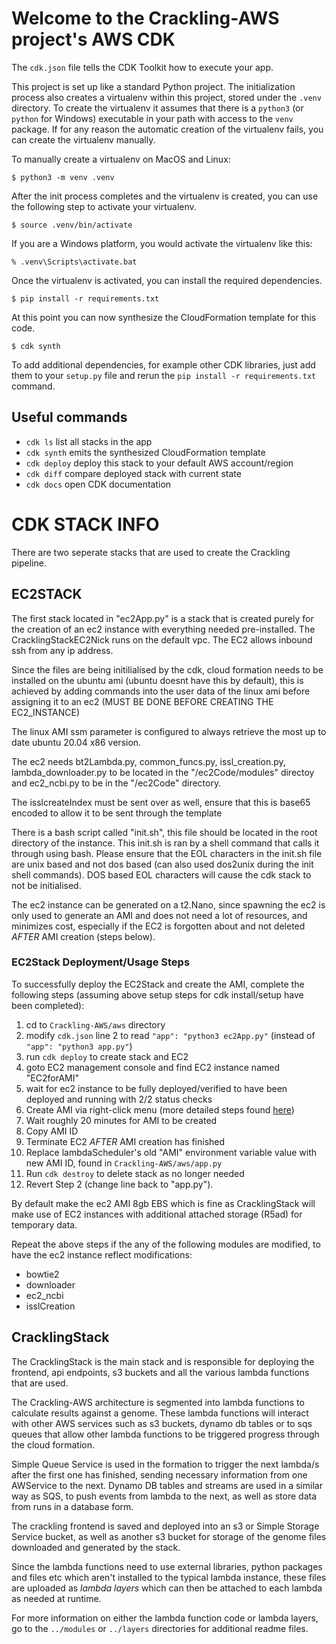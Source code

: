 
# Welcome to the Crackling-AWS project's AWS CDK

The `cdk.json` file tells the CDK Toolkit how to execute your app.

This project is set up like a standard Python project.  The initialization
process also creates a virtualenv within this project, stored under the `.venv`
directory.  To create the virtualenv it assumes that there is a `python3`
(or `python` for Windows) executable in your path with access to the `venv`
package. If for any reason the automatic creation of the virtualenv fails,
you can create the virtualenv manually.

To manually create a virtualenv on MacOS and Linux:

```
$ python3 -m venv .venv
```

After the init process completes and the virtualenv is created, you can use the following
step to activate your virtualenv.

```
$ source .venv/bin/activate
```

If you are a Windows platform, you would activate the virtualenv like this:

```
% .venv\Scripts\activate.bat
```

Once the virtualenv is activated, you can install the required dependencies.

```
$ pip install -r requirements.txt
```

At this point you can now synthesize the CloudFormation template for this code.

```
$ cdk synth
```

To add additional dependencies, for example other CDK libraries, just add
them to your `setup.py` file and rerun the `pip install -r requirements.txt`
command.

## Useful commands

 * `cdk ls`          list all stacks in the app
 * `cdk synth`       emits the synthesized CloudFormation template
 * `cdk deploy`      deploy this stack to your default AWS account/region
 * `cdk diff`        compare deployed stack with current state
 * `cdk docs`        open CDK documentation


# CDK STACK INFO

There are two seperate stacks that are used to create the Crackling pipeline.  

## EC2STACK

The first stack located in "ec2App.py" is a stack that is created purely for the creation of an ec2 instance with everything needed pre-installed.  The CracklingStackEC2Nick runs on the default vpc.  The EC2 allows inbound ssh from any ip address.

Since the files are being initilialised by the cdk, cloud formation needs to be installed on the ubuntu ami (ubuntu doesnt have this by default), this is achieved by adding commands into the user data of the linux ami before assigning it to an ec2 (MUST BE DONE BEFORE CREATING THE EC2_INSTANCE)

The linux AMI ssm parameter is configured to always retrieve the most up to date ubuntu 20.04 x86 version.

The ec2 needs bt2Lambda.py, common_funcs.py, issl_creation.py, lambda_downloader.py to be located in the "/ec2Code/modules" directoy and ec2_ncbi.py to be in the "/ec2Code" directory.

The isslcreateIndex must be sent over as well, ensure that this is base65 encoded to allow it to be sent through the template

There is a bash script called "init.sh", this file should be located in the root directory of the instance.  This init.sh is ran by a shell command that calls it through using bash.  Please ensure that the EOL characters in the init.sh file are unix based and not dos based (can also used dos2unix during the init shell commands).  DOS based EOL characters will cause the cdk stack to not be initialised.

The ec2 instance can be generated on a t2.Nano, since spawning the ec2 is only used to generate an AMI and does not need a lot of resources, and minimizes cost, especially if the EC2 is forgotten about and not deleted *AFTER* AMI creation (steps below).

### EC2Stack Deployment/Usage Steps

To successfully deploy the EC2Stack and create the AMI, complete the following steps (assuming above setup steps for cdk install/setup have been completed):

1. cd to `Crackling-AWS/aws` directory
2. modify `cdk.json` line 2 to read `"app": "python3 ec2App.py"` (instead of `"app": "python3 app.py"`)
3. run `cdk deploy` to create stack and EC2
4. goto EC2 management console and find EC2 instance named "EC2forAMI"
5. wait for ec2 instance to be fully deployed/verified to have been deployed and running with 2/2 status checks
6. Create AMI via right-click menu (more detailed steps found [here](https://docs.aws.amazon.com/toolkit-for-visual-studio/latest/user-guide/tkv-create-ami-from-instance.html))
7. Wait roughly 20 minutes for AMI to be created
8. Copy AMI ID
9. Terminate EC2 *AFTER* AMI creation has finished
10. Replace lambdaScheduler's old "AMI" environment variable value with new AMI ID, found in `Crackling-AWS/aws/app.py`
11. Run `cdk destroy` to delete stack as no longer needed
12. Revert Step 2 (change line back to "app.py").

By default make the ec2 AMI 8gb EBS which is fine as CracklingStack will make use of EC2 instances with additional attached storage (R5ad) for temporary data.

Repeat the above steps if the any of the following modules are modified, to have the ec2 instance reflect modifications:
- bowtie2
- downloader
- ec2_ncbi
- isslCreation

## CracklingStack

The CracklingStack is the main stack and is responsible for deploying the frontend, api endpoints, s3 buckets and all the various lambda functions that are used.

The Crackling-AWS architecture is segmented into lambda functions to calculate results against a genome. These lambda functions will interact with other AWS services such as s3 buckets, dynamo db tables or to sqs queues that allow other lambda functions to be triggered progress through the cloud formation.

Simple Queue Service is used in the formation to trigger the next lambda/s after the first one has finished, sending necessary information from one AWService to the next. Dynamo DB tables and streams are used in a similar way as SQS, to push events from lambda to the next, as well as store data from runs in a database form.

The crackling frontend is saved and deployed into an s3 or Simple Storage Service bucket, as well as another s3 bucket for storage of the genome files downloaded and generated by the stack.

Since the lambda functions need to use external libraries, python packages and files etc which aren't installed to the typical lambda instance, these files are uploaded as *lambda layers* which can then be attached to each lambda as needed at runtime. 

For more information on either the lambda function code or lambda layers, go to the `../modules` or `../layers` directories for additional readme files.












